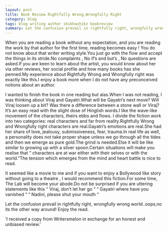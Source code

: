 ```yaml
---
layout: post
title: Book Review Rightfully Wrong,Wrongfully Right 
category: blog
tags: blog writing author shikhashikz bookreview
summary: Let the confusion prevail in rightfully right, wrongfully wrong world
---
```


When you are reading a book without any expectation, and you are reading the work by that author for the first time, reading becomes easy ! You do not know about that writer writing style.You just go with the flow and accept the things in its stride.No complaints , No if’s and but’s , No questions are asked.If you are keen to learn about the artist, you would know about her via other reviews, her social profile and how many books has she penned.My experience about Rightfully Wrong and Wrongfully right was exactly like this.I enjoy a book more when I do not have any preconceived notions about an author.

I wanted to finish the book in one reading but alas.When I was not reading, I was thinking about Viraj and Gayatri.What will be Gayatri’s next move? Will Viraj loosen up a bit? Was there a difference between a stone wall or Viraj? It’s an easy read with the slight dose of Hinglish words.I like the wave-like movement of the characters, theirs ebbs and flows. I divide the fiction work into two categories: real characters and far from reality.Rightfully Wrong and Wrongfully right characters are real.Gayatri’s emotions are real.She had her share of love, jealousy, submissiveness, fear, trauma.In real life as well, a personality does not take proper shape unless we go through all the tides and then we emerge as pure gold.The grind is needed.Else it will be like similar to growing up with a silver spoon.Certain situations will make you realise that “ characters are at war either with their selves or with the world.”The tension which emerges from the mind and heart battle is nice to read.

It seemed like a movie to me and if you want to enjoy a Bollywood like story without going to a theatre , I would recommend this fiction.For some time, The Lab will become your abode.Do not be surprised if you are uttering statements like this “ Viraj, don’t let her go “ “ Gayatri where have you vanished “ “ Nadini, please shut your mouth “

Let the confusion prevail in rightfully right, wrongfully wrong world..oops,no its the other way around! Enjoy the read.

‘I received a copy from Writersmelon in exchange for an honest and unbiased review.’
